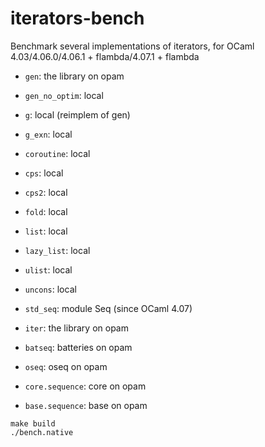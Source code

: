 # iterators-bench

Benchmark several implementations of iterators, for OCaml 4.03/4.06.0/4.06.1 + flambda/4.07.1 + flambda

- `gen`: the library on opam
- `gen_no_optim`: local
- `g`: local (reimplem of gen)
- `g_exn`: local

- `coroutine`: local
- `cps`: local
- `cps2`: local
- `fold`: local
- `list`: local
- `lazy_list`: local
- `ulist`: local
- `uncons`: local

- `std_seq`: module Seq (since OCaml 4.07)
- `iter`: the library on opam
- `batseq`: batteries on opam
- `oseq`: oseq on opam
- `core.sequence`: core on opam
- `base.sequence`: base on opam

```
make build
./bench.native
```
